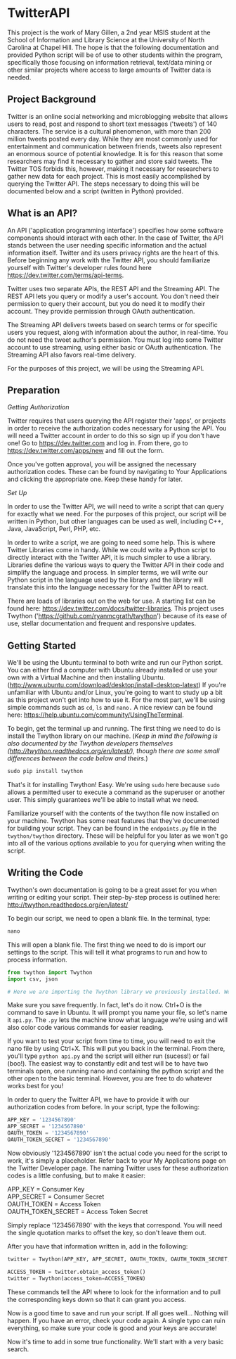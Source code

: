 TwitterAPI
==========

This project is the work of Mary Gillen, a 2nd year MSIS student at the School of Information and Library Science at the University of North Carolina at Chapel Hill. The hope is that the following documentation and provided Python script will be of use to other students within the program, specifically those focusing on information retrieval, text/data mining or other similar projects where access to large amounts of Twitter data is needed. 


Project Background
---

Twitter is an online social networking and microblogging website that allows users to read, post and respond to short text messages ('tweets') of 140 characters. The service is a cultural phenomenon, with more than 200 million tweets posted every day. While they are most commonly used for entertainment and communication between friends, tweets also represent an enormous source of potential knowledge. It is for this reason that some researchers may find it necessary to gather and store said tweets. The Twitter TOS forbids this, however, making it necessary for researchers to gather new data for each project. This is most easily accomplished by querying the Twitter API. The steps necessary to doing this will be documented below and a script (written in Python) provided. 

What is an API?
---

An API ('application programming interface') specifies how some software components should interact with each other. In the case of Twitter, the API stands between the user needing specific information and the actual information itself. Twitter and its users privacy rights are the heart of this. Before beginning any work with the Twitter API, you should familiarize yourself with Twitter's developer rules found here https://dev.twitter.com/terms/api-terms. 

Twitter uses two separate APIs, the REST API and the Streaming API. The REST API lets you query or modify a user's account. You don't need their permission to query their account, but you do need it to modify their account. They provide permission through OAuth authentication.

The Streaming API delivers tweets based on search terms or for specific users you request, along with information about the author, in real-time. You do not need the tweet author's permission. You must log into some Twitter account to use streaming, using either basic or OAuth authentication. The Streaming API also favors real-time delivery.

For the purposes of this project, we will be using the Streaming API. 

Preparation
---

<i>Getting Authorization</i>

Twitter requires that users querying the API register their 'apps', or projects in order to receive the authorization codes necessary for using the API. You will need a Twitter account in order to do this so sign up if you don't have one! Go to https://dev.twitter.com and log in. From there, go to https://dev.twitter.com/apps/new and fill out the form. 

Once you've gotten approval, you will be assigned the necessary authorization codes. These can be found by navigating to Your Applications and clicking the appropriate one. Keep these handy for later.

<i>Set Up</i>

In order to use the Twitter API, we will need to write a script that can query for exactly what we need. For the purposes of this project, our script will be written in Python, but other languages can be used as well, including C++, Java, JavaScript, Perl, PHP, etc. 

In order to write a script, we are going to need some help. This is where Twitter Libraries come in handy. While we could write a Python script to directly interact with the Twitter API, it is much simpler to use a library. Libraries define the various ways to query the Twitter API in their code and simplify the language and process. In simpler terms, we will write our Python script in the language used by the library and the library will translate this into the language necessary for the Twitter API to react. 

There are loads of libraries out on the web for use. A starting list can be found here: https://dev.twitter.com/docs/twitter-libraries. This project uses Twython ('https://github.com/ryanmcgrath/twython') because of its ease of use, stellar documentation and frequent and responsive updates.

Getting Started
---

We'll be using the Ubuntu terminal to both write and run our Python script. You can either find a computer with Ubuntu already installed or use your own with a Virtual Machine and then installing Ubuntu. (http://www.ubuntu.com/download/desktop/install-desktop-latest) If you're unfamiliar with Ubuntu and/or Linux, you're going to want to study up a bit as this project won't get into how to use it. For the most part, we'll be using simple commands such as `cd`, `ls` and `nano.` A nice review can be found here: https://help.ubuntu.com/community/UsingTheTerminal. 

To begin, get the terminal up and running. The first thing we need to do is install the Twython library on our machine. 
(<i>Keep in mind the following is also documented by the Twython developers themselves (http://twython.readthedocs.org/en/latest/), though there are some small differences between the code below and theirs.</i>)

```python
sudo pip install twython
```
That's it for installing Twython! Easy. We're using `sudo` here because `sudo` allows a permitted user to execute a command as the superuser or another user. This simply guarantees we'll be able to install what we need.
 
Familiarize yourself with the contents of the twython file now installed on your machine. Twython has some neat features that they've documented for building your script. They can be found in the `endpoints.py` file in the `twython/twython` directory. These will be helpful for you later as we won't go into all of the various options available to you for querying when writing the script. 

Writing the Code
---

Twython's own documentation is going to be a great asset for you when writing or editing your script. Their step-by-step process is outlined here: http://twython.readthedocs.org/en/latest/

To begin our script, we need to open a blank file. In the terminal, type:

```python
nano
```

This will open a blank file. The first thing we need to do is import our settings to the script. This will tell it what programs to run and how to process information.

```python
from twython import Twython
import csv, json

# Here we are importing the Twython library we previously installed. We are also importing the csv and json programs so we can later save the data we're gathering from Twitter into an easy-to-read and use Excel file.
```

Make sure you save frequently. In fact, let's do it now. Ctrl+O is the command to save in Ubuntu. It will prompt you name your file, so let's name it `api.py`. The `.py` lets the machine know what language we're using and will also color code various commands for easier reading.

If you want to test your script from time to time, you will need to exit the nano file by using Ctrl+X. This will put you back in the terminal. From there, you'll type `python api.py` and the script will either run (sucess!) or fail (boo!). The easiest way to constantly edit and test will be to have two terminals open, one running nano and containing the python script and the other open to the basic terminal. However, you are free to do whatever works best for you!

In order to query the Twitter API, we have to provide it with our authorization codes from before. In your script, type the following: 

```python
APP_KEY = '1234567890'
APP_SECRET = '1234567890'
OAUTH_TOKEN = '1234567890'
OAUTH_TOKEN_SECRET = '1234567890'
```

Now obviously '1234567890' isn't the actual code you need for the script to work, it's simply a placeholder. Refer back to your My Applications page on the Twitter Developer page. The naming Twitter uses for these authorization codes is a little confusing, but to make it easier:

APP_KEY = Consumer Key<br>
APP_SECRET = Consumer Secret<br>
OAUTH_TOKEN = Access Token<br>
OAUTH_TOKEN_SECRET = Access Token Secret

Simply replace '1234567890' with the keys that correspond. You will need the single quotation marks to offset the key, so don't leave them out.

After you have that information written in, add in the following: 

```python
twitter = Twython(APP_KEY, APP_SECRET, OAUTH_TOKEN, OAUTH_TOKEN_SECRET, oauth_version=2)

ACCESS_TOKEN = twitter.obtain_access_token()
twitter = Twython(access_token=ACCESS_TOKEN)
```
 
These commands tell the API where to look for the information and to pull the corresponding keys down so that it can grant you access.

Now is a good time to save and run your script. If all goes well... Nothing will happen. If you have an error, check your code again. A single typo can ruin everything, so make sure your code is good and your keys are accurate!

Now it's time to add in some true functionality. We'll start with a very basic search. 
